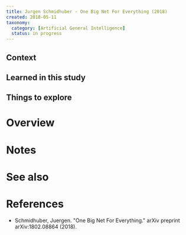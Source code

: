 ```yaml
---
title: Jurgen Schmidhuber - One Big Net For Everything (2018)
created: 2018-05-11
taxonomy:
  category: [Artificial General Intelligence]
  status: in progress
---
```


## Context

## Learned in this study

## Things to explore

# Overview

# Notes

# See also

# References
* Schmidhuber, Juergen. "One Big Net For Everything." arXiv preprint arXiv:1802.08864 (2018).
